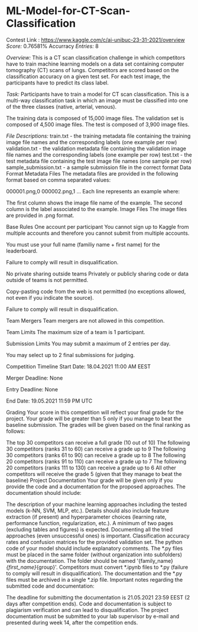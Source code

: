# ML-Model-for-CT-Scan-Classification

Contest Link : https://www.kaggle.com/c/ai-unibuc-23-31-2021/overview
*Score:* 0.76581% Accurracy
*Entries:* 8




*Overview:*
This is a CT scan classification challenge in which competitors have to train machine learning models on a data set containing computer tomography (CT) scans of lungs. Competitors are scored based on the classification accuracy on a given test set. For each test image, the participants have to predict its class label.




*Task:*
Participants have to train a model for CT scan classification. This is a multi-way classification task in which an image must be classified into one of the three classes (native, arterial, venous).

The training data is composed of 15,000 image files. The validation set is composed of 4,500 image files. The test is composed of 3,900 image files.

*File Descriptions:*
train.txt - the training metadata file containing the training image file names and the corresponding labels (one example per row)
validation.txt - the validation metadata file containing the validation image file names and the corresponding labels (one example per row)
test.txt - the test metadata file containing the test image file names (one sample per row)
sample_submission.txt - a sample submission file in the correct format
Data Format
Metadata Files
The metadata files are provided in the following format based on comma separated values:

000001.png,0
000002.png,1
...
Each line represents an example where:

The first column shows the image file name of the example.
The second column is the label associated to the example.
Image Files
The image files are provided in .png format.





Base Rules
One account per participant
You cannot sign up to Kaggle from multiple accounts and therefore you cannot submit from multiple accounts.

You must use your full name (familiy name + first name) for the leaderboard.

Failure to comply will result in disqualification.

No private sharing outside teams
Privately or publicly sharing code or data outside of teams is not permitted.

Copy-pasting code from the web is not permitted (no exceptions allowed, not even if you indicate the source).

Failure to comply will result in disqualification.

Team Mergers
Team mergers are not allowed in this competition.

Team Limits
The maximum size of a team is 1 participant.

Submission Limits
You may submit a maximum of 2 entries per day.

You may select up to 2 final submissions for judging.

Competition Timeline
Start Date: 18.04.2021 11:00 AM EEST

Merger Deadline: None

Entry Deadline: None

End Date: 19.05.2021 11:59 PM UTC

Grading
Your score in this competition will reflect your final grade for the project. Your grade will be greater than 5 only if you manage to beat the baseline submission. The grades will be given based on the final ranking as follows:

The top 30 competitors can receive a full grade (10 out of 10)
The following 30 competitors (ranks 31 to 60) can receive a grade up to 9
The following 30 competitors (ranks 61 to 90) can receive a grade up to 8
The following 20 competitors (ranks 91 to 110) can receive a grade up to 7
The following 20 competitors (ranks 111 to 130) can receive a grade up to 6
All other competitors will receive the grade 5 (given that they manage to beat the baseline)
Project Documentation
Your grade will be given only if you provide the code and a documentation for the proposed approaches. The documentation should include:

The description of your machine learning approaches including the tested models (k-NN, SVM, MLP, etc.). Details should also include feature extraction (if present) and hyperparameter choices (learning rate, performance function, regularization, etc.). A minimum of two pages (excluding tables and figures) is expected. Documenting all the tried approaches (even unsuccessful ones) is important.
Classification accuracy rates and confusion matrices for the provided validation set.
The python code of your model should include explanatory comments.
The *.py files must be placed in the same folder (without organization into subfolders) with the documentation. The folder should be named '{family_name}_{first_name}_{group}'.
Competitors must convert *.ipynb files to *.py (failure to comply will result in disqualification).
The documentation and the *.py files must be archived in a single *.zip file.
Important notes regarding the submitted code and documentation:

The deadline for submitting the documentation is 21.05.2021 23:59 EEST (2 days after competition ends).
Code and documentation is subject to plagiarism verification and can lead to disqualification.
The project documentation must be submitted to your lab supervisor by e-mail and presented during week 14, after the competition ends.
